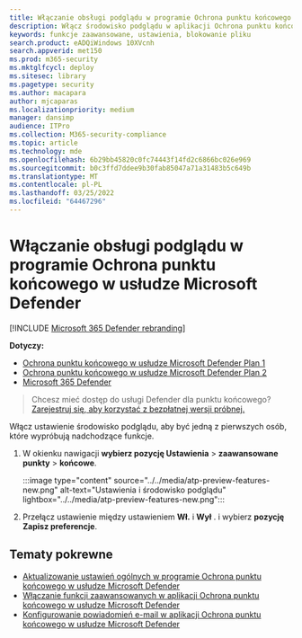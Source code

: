```yaml
---
title: Włączanie obsługi podglądu w programie Ochrona punktu końcowego w usłudze Microsoft Defender
description: Włącz środowisko podglądu w aplikacji Ochrona punktu końcowego w usłudze Microsoft Defender, aby wypróbować funkcje nadchodzące.
keywords: funkcje zaawansowane, ustawienia, blokowanie pliku
search.product: eADQiWindows 10XVcnh
search.appverid: met150
ms.prod: m365-security
ms.mktglfcycl: deploy
ms.sitesec: library
ms.pagetype: security
ms.author: macapara
author: mjcaparas
ms.localizationpriority: medium
manager: dansimp
audience: ITPro
ms.collection: M365-security-compliance
ms.topic: article
ms.technology: mde
ms.openlocfilehash: 6b29bb45820c0fc74443f14fd2c6866bc026e969
ms.sourcegitcommit: b0c3ffd7ddee9b30fab85047a71a31483b5c649b
ms.translationtype: MT
ms.contentlocale: pl-PL
ms.lasthandoff: 03/25/2022
ms.locfileid: "64467296"
---
```

# <a name="turn-on-the-preview-experience-in-microsoft-defender-for-endpoint"></a>Włączanie obsługi podglądu w programie Ochrona punktu końcowego w usłudze Microsoft Defender

[!INCLUDE [Microsoft 365 Defender rebranding](../../includes/microsoft-defender.md)]

**Dotyczy:**
- [Ochrona punktu końcowego w usłudze Microsoft Defender Plan 1](https://go.microsoft.com/fwlink/p/?linkid=2154037)
- [Ochrona punktu końcowego w usłudze Microsoft Defender Plan 2](https://go.microsoft.com/fwlink/p/?linkid=2154037)
- [Microsoft 365 Defender](https://go.microsoft.com/fwlink/?linkid=2118804)


> Chcesz mieć dostęp do usługi Defender dla punktu końcowego? [Zarejestruj się, aby korzystać z bezpłatnej wersji próbnej.](https://signup.microsoft.com/create-account/signup?products=7f379fee-c4f9-4278-b0a1-e4c8c2fcdf7e&ru=https://aka.ms/MDEp2OpenTrial?ocid=docs-wdatp-previewsettings-abovefoldlink)

Włącz ustawienie środowisko podglądu, aby być jedną z pierwszych osób, które wypróbują nadchodzące funkcje.

1. W okienku nawigacji **wybierz pozycję Ustawienia** \> **zaawansowane punkty** \> **końcowe**.

    :::image type="content" source="../../media/atp-preview-features-new.png" alt-text="Ustawienia i środowisko podglądu" lightbox="../../media/atp-preview-features-new.png":::


2. Przełącz ustawienie między ustawieniem **Wł.** i **Wył** . i wybierz **pozycję Zapisz preferencje**.

## <a name="related-topics"></a>Tematy pokrewne
- [Aktualizowanie ustawień ogólnych w programie Ochrona punktu końcowego w usłudze Microsoft Defender](data-retention-settings.md)
- [Włączanie funkcji zaawansowanych w aplikacji Ochrona punktu końcowego w usłudze Microsoft Defender](advanced-features.md)
- [Konfigurowanie powiadomień e-mail w aplikacji Ochrona punktu końcowego w usłudze Microsoft Defender](configure-email-notifications.md)


